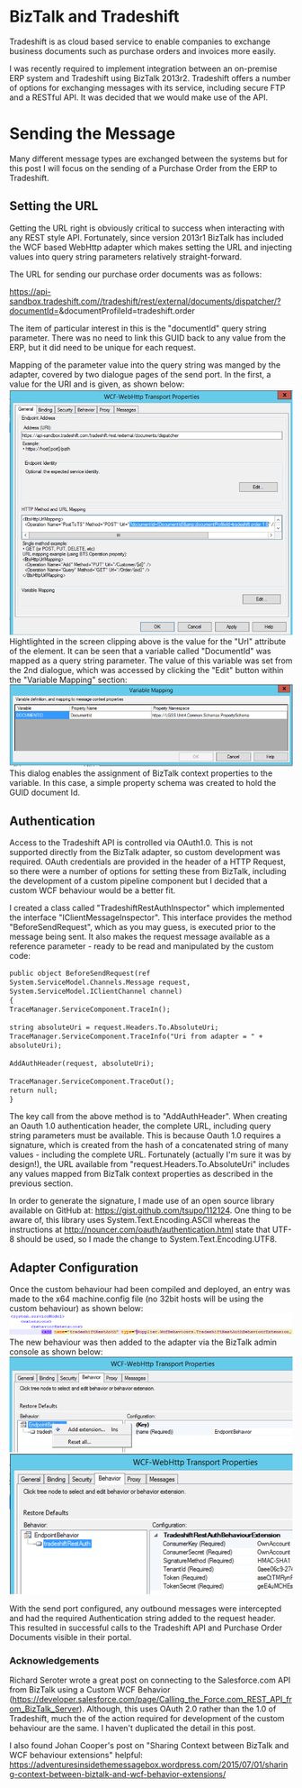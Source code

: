 # BizTalk and Tradeshift
Tradeshift is as cloud based service to enable companies to exchange business documents such as purchase orders and invoices more easily.

I was recently required to implement integration between an on-premise ERP system and Tradeshift using BizTalk 2013r2. Tradeshift offers a number of options for exchanging messages with its service, including secure FTP and a RESTful API. It was decided that we would make use of the API.

# Sending the Message
Many different message types are exchanged between the systems but for this post I will focus on the sending of a Purchase Order from the ERP to Tradeshift.

## Setting the URL
Getting the URL right is obviously critical to success when interacting with any REST style API. Fortunately, since version 2013r1 BizTalk has included the WCF based WebHttp adapter which makes setting the URL and injecting values into query string parameters relatively straight-forward.

The URL for sending our purchase order documents was as follows:

https://api-sandbox.tradeshift.com//tradeshift/rest/external/documents/dispatcher/?documentId=<guidhere>&documentProfileId=tradeshift.order

The item of particular interest in this is the "documentId" query string parameter. There was no need to link this GUID back to any value from the ERP, but it did need to be unique for each request.

Mapping of the parameter value into the query string was manged by the adapter, covered by two dialogue pages of the send port. In the first, a value for the URI and <BtsHttpUrlMapping> is given, as shown below:
![Transport Properties](/images/biztalk-tradeshift/Transport-properties.png)
Hightlighted in the screen clipping above is the value for the "Url" attribute of the <Operation> element. It can be seen that a variable called "DocumentId" was mapped as a query string parameter. The value of this variable was set from the 2nd dialogue, which was accessed by clicking the "Edit" button within the "Variable Mapping" section:
![Variable Mapping](/images/biztalk-tradeshift/variable-mapping.png)
This dialog enables the assignment of BizTalk context properties to the variable. In this case, a simple property schema was created to hold the GUID document Id.
## Authentication
Access to the Tradeshift API is controlled via OAuth1.0. This is not supported directly from the BizTalk adapter, so custom development was required. OAuth credentials are provided in the header of a HTTP Request, so there were a number of options for setting these from BizTalk, including the development of a custom pipeline component but I decided that a custom WCF behaviour would be a better fit.

I created a class called "TradeshiftRestAuthInspector" which implemented the interface "IClientMessageInspector". This interface provides the method "BeforeSendRequest", which as you may guess, is executed prior to the message being sent. It also makes the request message available as a reference parameter - ready to be read and manipulated by the custom code:

    public object BeforeSendRequest(ref System.ServiceModel.Channels.Message request, System.ServiceModel.IClientChannel channel)
    {
    TraceManager.ServiceComponent.TraceIn();
    
    string absoluteUri = request.Headers.To.AbsoluteUri;
    TraceManager.ServiceComponent.TraceInfo("Uri from adapter = " + absoluteUri);
    
    AddAuthHeader(request, absoluteUri);
    
    TraceManager.ServiceComponent.TraceOut();
    return null;
    }
The key call from the above method is to "AddAuthHeader". When creating an Oauth 1.0 authentication header, the complete URL, including query string parameters must be available. This is because Oauth 1.0 requires a signature, which is created from the hash of a concatenated string of many values - including the complete URL. Fortunately (actually I'm sure it was by design!), the URL available from "request.Headers.To.AbsoluteUri" includes any values mapped from BizTalk context properties as described in the previous section.

In order to generate the signature, I made use of an open source library available on GitHub at: https://gist.github.com/tsupo/112124. One thing to be aware of, this library uses System.Text.Encoding.ASCII whereas the instructions at http://nouncer.com/oauth/authentication.html state that UTF-8 should be used, so I made the change to System.Text.Encoding.UTF8.

## Adapter Configuration
Once the custom behaviour had been compiled and deployed, an entry was made to the x64 machine.config file (no 32bit hosts will be using the custom behaviour) as shown below:
![Machine Config](/images/biztalk-tradeshift/machine-config.png)
The new behaviour was then added to the adapter via the BizTalk admin console as shown below:
![TP1](/images/biztalk-tradeshift/tp1.png)
![TP2](/images/biztalk-tradeshift/tp2.png)

With the send port configured, any outbound messages were intercepted and had the required Authentication string added to the request header. This resulted in successful calls to the Tradeshift API and Purchase Order Documents visible in their portal.

### Acknowledgements
Richard Seroter wrote a great post on connecting to the Salesforce.com API from BizTalk using a Custom WCF Behavior (https://developer.salesforce.com/page/Calling_the_Force.com_REST_API_from_BizTalk_Server). Although, this uses OAuth 2.0 rather than the 1.0 of Tradeshift, much the of the action required for development of the custom behaviour are the same. I haven't duplicated the detail in this post.

I also found Johan Cooper's post on "Sharing Context between BizTalk and WCF behaviour extensions" helpful: https://adventuresinsidethemessagebox.wordpress.com/2015/07/01/sharing-context-between-biztalk-and-wcf-behavior-extensions/




